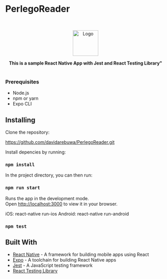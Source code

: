 # PerlegoReader
<br />
<p align="center">
  <a href="https://github.com/davidarebuwa/PerlegoReader">
    <img src="https://i.fbcd.co/products/original/828c9b72e5970bba009cbf375bd2223d8ec56765e4718ac3f5bbe3240ba1fb5c.jpg" alt="Logo" width="80" height="80">
  </a>

  <p align="center">
  <strong>This is a sample React Native App with Jest and React Testing Library"</strong>
    <br />
    <br />
  </p>
</p>

### Prerequisites

- Node.js
- npm or yarn
- Expo CLI


## Installing

Clone the repository:

https://github.com/davidarebuwa/PerlegoReader.git

Install depencies by running:

### `npm install`

In the project directory, you can then run:

### `npm run start`

Runs the app in the development mode.\
Open [http://localhost:3000](http://localhost:3000) to view it in your browser.

iOS: react-native run-ios
Android: react-native run-android

### `npm test`

## Built With

- [React Native](https://reactnative.dev/) - A framework for building mobile apps using React
- [Expo](https://expo.io/) - A toolchain for building React Native apps
- [Jest](https://jestjs.io/) - A JavaScript testing framework
- [React Testing Library](https://testing-library.com/docs/react-testing-library/)
